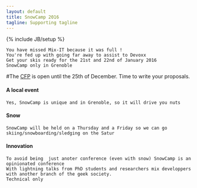 ```yaml
---
layout: default
title: SnowCamp 2016
tagline: Supporting tagline
---
```

{% include JB/setup %}
    
    You have missed Mix-IT because it was full !
    You're fed up with going far away to assist to Devoxx
    Get your skis ready for the 21st and 22nd of January 2016
    SnowCamp only in Grenoble

#The [CFP](https://cfp.snowcamp.io) is open until the 25th of December. Time to write your proposals.

#### A local event
    Yes, SnowCamp is unique and in Grenoble, so it will drive you nuts

#### Snow 
    SnowCamp will be held on a Thursday and a Friday so we can go skiing/snowboarding/sledging on the Satur

#### Innovation
    To avoid being  just anoter conference (even with snow) SnowCamp is an opinionated conference
    With lightning talks from PhD students and researchers mix developpers with another branch of the geek society.
    Technical only
        
